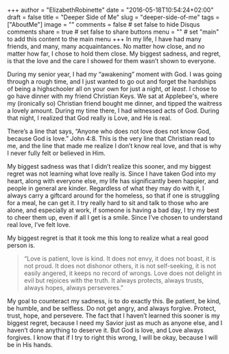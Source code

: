 +++
author = "ElizabethRobinette"
date = "2016-05-18T10:54:24+02:00"
draft = false
title = "Deeper Side of Me"
slug = "deeper-side-of-me"
tags = ["AboutMe"]
image = ""
comments = false     # set false to hide Disqus comments
share = true        # set false to share buttons
menu = ""           # set "main" to add this content to the main menu
+++
In my life, I have had many friends, and many, many acquaintances. No matter how close, and no matter how far, I chose to hold them close. My biggest sadness, and regret, is that the love and the care I showed for them wasn’t shown to everyone.

During my senior year, I had my “awakening” moment with God. I was going through a rough time, and I just wanted to go out and forget the hardships of being a highschooler all on your own for just a night, *at least*. I chose to go have dinner with my friend Christian Keys. We sat at Applebee's, where my (ironically so) Christian friend bought me dinner, and tipped the waitress a lovely amount. During my time there, I had witnessed acts of God. During that night, I realized that God really is Love, and He is real.

There’s a line that says, “Anyone who does not love does not know God, because God is love.” John 4:8. This is the very line that Christian read to me, and the line that made me realize I don’t know real love, and that is why I never fully felt or believed in Him.

My biggest sadness was that I didn’t realize this sooner, and my biggest regret was not learning what love really is. Since I have taken God into my heart, along with everyone else, my life has significantly been happier, and people in general are kinder. Regardless of what they may do with it, I always carry a giftcard around for the homeless, so that if one is struggling for a meal, he can get it. I try really hard to sit and talk to those who are alone, and especially at work, if someone is having a bad day, I try my best to cheer them up, even if all I get is a smile. Since I’ve chosen to understand real love, I’ve felt love.

My biggest regret is that it took me this long to realize what a real good person is.

>“Love is patient, love is kind. It does not envy, it does not boast, it is not proud.  It does not dishonor others, it is not self-seeking, it is not easily angered, it keeps no record of wrongs. Love does not delight in
>evil but rejoices with the truth. It always protects, always trusts, always hopes, always perseveres.”

My goal to counteract my sadness, is to do exactly this. Be patient, be kind, be humble, and be selfless. Do not get angry, and always forgive. Protect, trust, hope, and persevere. The fact that I haven’t learned this sooner is my biggest regret, because I need my Savior just as much as anyone else, and I haven’t done anything to deserve it. But God is love, and Love always forgives. I know that if I try to right this wrong, I will be okay, because I will be in His hands.
